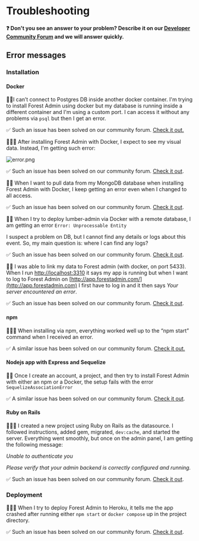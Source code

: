 # Troubleshooting

#### ❓ Don't you see an answer to your problem? Describe it on our [Developer Community Forum](https://community.forestadmin.com) and we will answer quickly.

## Error messages

### Installation

#### Docker

🙋‍♂️I can’t connect to Postgres DB inside another docker container. I'm trying to install Forest Admin using docker but my database is running inside a different container and I'm using a custom port. I can access it without any problems via `psql` but then I get an error.

✅ Such an issue has been solved on our community forum. [Check it out.](https://community.forestadmin.com/t/cant-connect-to-postgres-db-inside-another-docker-container/725)



🙋🏾‍♂️ After installing Forest Admin with Docker, I expect to see my visual data. Instead, I'm getting such error:

![error.png](https://forest.slite.com/api/files/daQo8yzWYQgiyI/error.png)

✅ Such an issue has been solved on our community forum. [Check it out](https://community.forestadmin.com/t/your-server-encountered-an-error-getaddrinfo-enotfound-postgres-postgres-5432/1798).



🙋🏻 When I want to pull data from my MongoDB database when installing Forest Admin with Docker, I keep getting an error even when I changed to all access.

✅ Such an issue has been solved on our community forum. [Check it out](https://community.forestadmin.com/t/getting-error-mongoserverselectionerror-connection-monitor-to-54-71-237-255-27017-closed/3146).



🙋‍♂️ When I try to deploy lumber-admin via Docker with a remote database, I am getting an error `Error: Unprocessable Entity`

I suspect a problem on DB, but I cannot find any details or logs about this event. So, my main question is: where I can find any logs?

✅ Such an issue has been solved on our community forum. [Check it out](https://community.forestadmin.com/t/getting-error-mongoserverselectionerror-connection-monitor-to-54-71-237-255-27017-closed/3146).



🙋🏾 I was able to link my data to Forest admin (with docker, on port 5433). When I run [http://localhost:3310](http://localhost:3310) it says my app is running but when I want to log to Forest Admin on [http://app.forestadmin.com/](http://app.forestadmin.com) I first have to log in and it then says _Your server encountered an error_.

✅ Such an issue has been solved on our community forum. [Check it out](https://community.forestadmin.com/t/new-postgres-db-cant-reach-forest-admin-panel/1378).

#### npm

🙋🏼‍♀️ When installing via npm, everything worked well up to the “npm start” command when I received an error.

✅ A similar issue has been solved on our community forum. [Check it out.](https://community.forestadmin.com/t/npm-start-error/1520)



#### Nodejs app with Express and Sequelize

🙋🏼 Once I create an account, a project, and then try to install Forest Admin with either an npm or a Docker, the setup fails with the error `SequelizeAssociationError`

✅ A similar issue has been solved on our community forum. [Check it out](https://community.forestadmin.com/t/setup-fails-with-sequelizeassociationerror/519).

#### Ruby on Rails

🙋🏻‍♀️ I created a new project using Ruby on Rails as the datasource. I followed instructions, added gem, migrated, `dev:cache`, and started the server. Everything went smoothly, but once on the admin panel, I am getting the following message:

_Unable to authenticate you_

_Please verify that your admin backend is correctly configured and running._

✅ Such an issue has been solved on our community forum. [Check it out](https://community.forestadmin.com/t/unable-to-authenticate-you-please-verify-that-your-admin-backend-is-correctly-configured-and-running/2017).

### Deployment

🙋🏽‍♀️ When I try to deploy Forest Admin to Heroku, it tells me the app crashed after running either `npm start` or `docker compose` up in the project directory.

✅ Such an issue has been solved on our community forum. [Check it out](https://community.forestadmin.com/t/h10-error-when-deploying-to-heroku/547).
